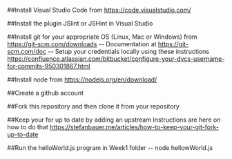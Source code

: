 ##Install Visual Studio Code from https://code.visualstudio.com/

##Install the plugin JSlint or JSHint in Visual Studio

##Install git for your appropriate OS (Linux, Mac or Windows) from https://git-scm.com/downloads
-- Documentation at https://git-scm.com/doc
-- Setup your credentials locally using these instructions https://confluence.atlassian.com/bitbucket/configure-your-dvcs-username-for-commits-950301867.html


##Install node from https://nodejs.org/en/download/

##Create a github account

##Fork this repository and then clone it from your repository

##Keep your for up to date by adding an upstream
Instructions are here on how to do that https://stefanbauer.me/articles/how-to-keep-your-git-fork-up-to-date 

##Run the helloWorld.js program in Week1 folder
-- node hellowWorld.js





